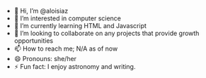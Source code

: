 - 👋 Hi, I’m @aloisiaz
- 👀 I’m interested in computer science
- 🌱 I’m currently learning HTML and Javascript
- 💞️ I’m looking to collaborate on any projects that provide growth opportunities
- 📫 How to reach me; N/A as of now
- 😄 Pronouns: she/her
- ⚡ Fun fact: I enjoy astronomy and writing.

<!---
aloisiaz/aloisiaz is a ✨ special ✨ repository because its `README.md` (this file) appears on your GitHub profile.
You can click the Preview link to take a look at your changes.
--->
